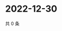 # 2022-12-30

共 0 条

<!-- BEGIN WEIBO -->
<!-- 最后更新时间 Fri Dec 30 2022 03:10:53 GMT+0800 (China Standard Time) -->

<!-- END WEIBO -->
